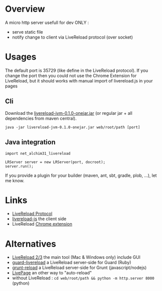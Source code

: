 Overview
========

A micro http server usefull for dev ONLY :

* serve static file
* notify change to client via LiveReload protocol (over socket)

Usages
======

The default port is 35729 (like define in the LiveReload protocol).
If you change the port then you could not use the Chrome Extension for LiveReload, but it should works with manual import of livereload.js in your pages

Cli
---

Download the [livereload-jvm-0.1.0-onejar.jar]() (or regular jar  + all dependencies from maven central).

    java -jar livereload-jvm-0.1.0-onejar.jar web/root/path [port]

Java integration
----------------

    import net_alchim31_livereload
    
    LRServer server = new LRServer(port, docroot);
    server.run();

If you provide a plugin for your builder (maven, ant, sbt, gradle, plob, ...), let me know.

Links
=====

* [LiveReload Protocol](http://feedback.livereload.com/knowledgebase/articles/86174-livereload-protocol)
* [livereload-js](https://github.com/livereload/livereload-js) the client side
* LiveReload [Chrome extension](https://chrome.google.com/webstore/detail/livereload/jnihajbhpnppcggbcgedagnkighmdlei)

Alternatives
============

* [LiveReload 2/3](http://livereload.com/) the main tool (Mac & Windows only) include GUI
* [guard-livereload](https://github.com/guard/guard-livereload) a LiveReload server-side for Guard (Ruby)
* [grunt-reload](https://github.com/webxl/grunt-reload) a LiveReload server-side for Grunt (javascript/nodejs)
* [LivePage](https://chrome.google.com/webstore/detail/livepage/pilnojpmdoofaelbinaeodfpjheijkbh) an other way to "auto-reload"
* without LiveReload : `cd web/root/path && python -m http.server 8000` (python)